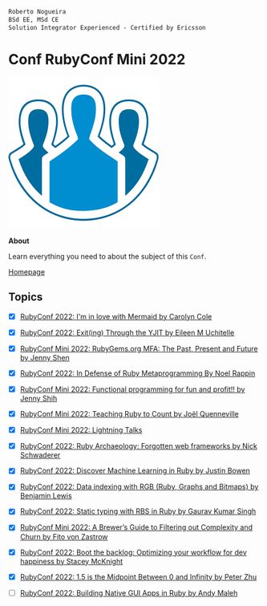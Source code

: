 ```
Roberto Nogueira  
BSd EE, MSd CE
Solution Integrator Experienced - Certified by Ericsson
```

# Conf RubyConf Mini 2022

![project image](images/conf.png)

**About**

Learn everything you need to about the subject of this `Conf`.

[Homepage](https://www.youtube.com/playlist?list=PLbHJudTY1K0dERpqJUEFOFSsMGvR6st9U)

## Topics

* [x] [RubyConf 2022: I'm in love with Mermaid by Carolyn Cole](https://www.youtube.com/watch?v=W-UsnbGH2c8&list=PLbHJudTY1K0dERpqJUEFOFSsMGvR6st9U&index=55&ab_channel=RubyCentral)
* [x] [RubyConf 2022: Exit(ing) Through the YJIT by Eileen M Uchitelle](https://www.youtube.com/watch?v=PBEklhwJcUA&list=PLbHJudTY1K0dERpqJUEFOFSsMGvR6st9U&index=63&ab_channel=RubyCentral)
* [x] [RubyConf Mini 2022: RubyGems.org MFA: The Past, Present and Future by Jenny Shen](https://www.youtube.com/watch?v=_9X2I_OrsAA&list=PLbHJudTY1K0dERpqJUEFOFSsMGvR6st9U&index=26&ab_channel=RubyCentral)
* [x] [RubyConf 2022: In Defense of Ruby Metaprogramming By Noel Rappin](https://www.youtube.com/watch?v=D_ZRaZucjm4&list=PLbHJudTY1K0dERpqJUEFOFSsMGvR6st9U&index=38&ab_channel=RubyCentral)
* [x] [RubyConf Mini 2022: Functional programming for fun and profit!! by Jenny Shih](https://www.youtube.com/watch?v=KKPvpy4agqY&list=PLbHJudTY1K0dERpqJUEFOFSsMGvR6st9U&index=8&ab_channel=RubyCentral)
* [x] [RubyConf Mini 2022: Teaching Ruby to Count by Joël Quenneville](https://www.youtube.com/watch?v=PHMOsTK1jSE&list=PLbHJudTY1K0dERpqJUEFOFSsMGvR6st9U&index=13&ab_channel=RubyCentral)
* [x] [RubyConf Mini 2022: Lightning Talks](https://www.youtube.com/watch?v=M5uWyzBgPHs&list=PLbHJudTY1K0dERpqJUEFOFSsMGvR6st9U&index=10&ab_channel=RubyCentral)
* [x] [RubyConf 2022: Ruby Archaeology: Forgotten web frameworks by Nick Schwaderer](https://www.youtube.com/watch?v=XZWQ2MoN6-M&list=PLbHJudTY1K0dERpqJUEFOFSsMGvR6st9U&index=43&ab_channel=RubyCentral)
* [x] [RubyConf 2022: Discover Machine Learning in Ruby by Justin Bowen](https://www.youtube.com/watch?v=XXtqUptI_oQ&list=PLbHJudTY1K0dERpqJUEFOFSsMGvR6st9U&index=46&ab_channel=RubyCentral)
* [x] [RubyConf 2022: Data indexing with RGB (Ruby, Graphs and Bitmaps) by Benjamin Lewis](https://www.youtube.com/watch?v=WUE_juijO20&list=PLbHJudTY1K0dERpqJUEFOFSsMGvR6st9U&index=67&ab_channel=RubyCentral)
* [x] [RubyConf 2022: Static typing with RBS in Ruby by Gaurav Kumar Singh](https://www.youtube.com/watch?v=sVU5EYriNw4&list=PLbHJudTY1K0dERpqJUEFOFSsMGvR6st9U&index=68&ab_channel=RubyCentral)
* [x] [RubyConf Mini 2022: A Brewer’s Guide to Filtering out Complexity and Churn by Fito von Zastrow](https://www.youtube.com/watch?v=RJRSosxtzbU&list=PLbHJudTY1K0dERpqJUEFOFSsMGvR6st9U&index=12&ab_channel=RubyCentral)
* [x] [RubyConf 2022: Boot the backlog: Optimizing your workflow for dev happiness by Stacey McKnight](https://www.youtube.com/watch?v=ir8hYLz4Gfg&list=PLbHJudTY1K0dERpqJUEFOFSsMGvR6st9U&index=41&ab_channel=RubyCentral)
* [x] [RubyConf 2022: 1.5 is the Midpoint Between 0 and Infinity by Peter Zhu](https://www.youtube.com/watch?v=3GfBjUFuu_k&list=PLbHJudTY1K0dERpqJUEFOFSsMGvR6st9U&index=36&ab_channel=RubyCentral)
* [ ] [RubyConf 2022: Building Native GUI Apps in Ruby by Andy Maleh](https://www.youtube.com/watch?v=1Bh4CnJqHyY&list=PLbHJudTY1K0dERpqJUEFOFSsMGvR6st9U&index=32&ab_channel=RubyCentral)


